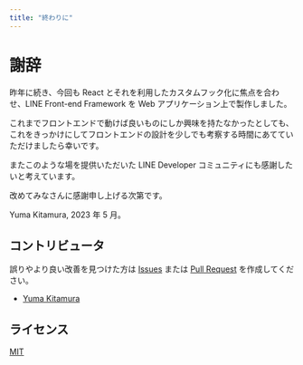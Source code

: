 ```yaml
---
title: "終わりに"
---
```


<!--まとめの一言を書く-->

# 謝辞

昨年に続き、今回も React とそれを利用したカスタムフック化に焦点を合わせ、LINE Front-end Framework を Web アプリケーション上で製作しました。

これまでフロントエンドで動けば良いものにしか興味を持たなかったとしても、これをきっかけにしてフロントエンドの設計を少しでも考察する時間にあてていただけましたら幸いです。

またこのような場を提供いただいた LINE Developer コミュニティにも感謝したいと考えています。

改めてみなさんに感謝申し上げる次第です。

Yuma Kitamura, 2023 年 5 月。

## コントリビュータ

誤りやより良い改善を見つけた方は [Issues](https://github.com/jiyuujin/vite-react-liff/issues) または [Pull Request](https://github.com/jiyuujin/vite-react-liff/pulls) を作成してください。

- [Yuma Kitamura](https://github.com/jiyuujin)

## ライセンス

[MIT](https://opensource.org/licenses/MIT)

